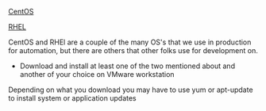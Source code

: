 [CentOS](https://www.centos.org/)

[RHEL](https://www.redhat.com/en/technologies/linux-platforms/enterprise-linux/try-it)

 CentOS and RHEl are a couple of the many OS's that we use in production for automation, but there are others that other folks use for development on.

 - Download and install at least one of the two mentioned about and another of your choice on VMware workstation 
  
  Depending on what you download you may have to use yum or apt-update to install system or application updates
  

